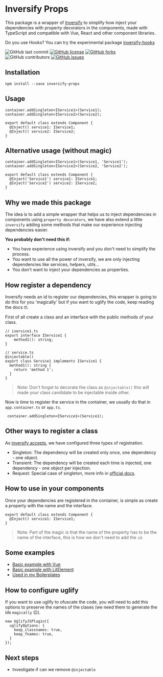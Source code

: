 # Inversify Props
This package is a wrapper of [Inversify](https://github.com/inversify) to simplify how inject your dependencies with property decorators in the components, made with TypeScript and compatible with Vue, React and other component libraries.

Do you use Hooks? You can try the experimental package [inversify-hooks](https://github.com/ckgrafico/inversify-hooks)

![GitHub last commit](https://img.shields.io/github/last-commit/CKGrafico/inversify-props/master.svg)
[![GitHub license](https://img.shields.io/github/license/CKGrafico/inversify-props.svg)](https://github.com/CKGrafico/inversify-props/blob/master/LICENSE)
[![GitHub forks](https://img.shields.io/github/forks/CKGrafico/inversify-props.svg)](https://github.com/CKGrafico/inversify-props/network)
![GitHub contributors](https://img.shields.io/github/contributors/CKGrafico/inversify-props.svg)
[![GitHub issues](https://img.shields.io/github/issues/CKGrafico/inversify-props.svg)](https://github.com/CKGrafico/inversify-props/issues)

## Installation
```
npm install --save inversify-props
```

## Usage
```
container.addSingleton<IService1>(Service1);
container.addSingleton<IService2>(Service2);

export default class extends Component {
  @Inject() service1: IService1;
  @Inject() service2: IService2;
}
```

## Alternative usage (without magic)
```
container.addSingleton<IService1>(Service1, 'Service1');
container.addSingleton<IService2>(Service2, 'Service2');

export default class extends Component {
  @Inject('Service1') service1: IService1;
  @Inject('Service2') service2: IService2;
}
```

## Why we made this package
The idea is to add a simple wrapper that helps us to inject dependencies in components using `property decorators`, we have also extend a little `inversify` adding some methods that make our experience injecting dependencies easier.

**You probably don't need this if:**
- You have experience using inversify and you don't need to simplify the process.
- You want to use all the power of inversify, we are only injecting dependencies like services, helpers, utils...
- You don't want to inject your dependencies as properties.

## How register a dependency
Inversify needs an id to register our dependencies, this wrapper is going to do this for you 'magically' but if you want to uglify the code, keep reading the docs 🤓.

First of all create a class and an interface with the public methods of your class.
```
// iservice1.ts
export interface IService1 {
    method1(): string;
}

// service.ts
@injectable()
export class Service1 implements IService1 {
  method1(): string {
    return 'method 1';
  }
}
```
> Note: Don't forget to decorate the class as `@injectable()` this will made your class candidate to be injectable inside other.

Now is time to register the service in the container, we usually do that in `app.container.ts` or `app.ts`.
```
 container.addSingleton<IService1>(Service1);
```

## Other ways to register a class
As [inversify accepts](https://github.com/inversify/InversifyJS/blob/master/wiki/scope.md), we have configured three types of registration.
- Singleton: The dependency will be created only once, one dependency - one object.
- Transient: The dependency will be created each time is injected, one dependency - one object per injection.
- Request: Special case of singleton, more info in [official docs](https://github.com/inversify/InversifyJS/blob/master/wiki/scope.md#about-inrequestscope).

## How to use in your components
Once your dependencies are registered in the container, is simple as create a property with the name and the interface.
```
export default class extends Component {
  @Inject() service1: IService1;
}
```

> Note: Part of the magic is that the name of the property has to be the name of the interface, this is how we don't need to add the `id`.

## Some examples
- [Basic example with Vue](https://github.com/CKGrafico/inversify-props/tree/master/examples/vue)
- [Basic example with LitElement](https://github.com/CKGrafico/inversify-props/tree/master/examples/lit-element)
- [Used in my Boilerplates](https://boilerplates.js.org)

## How to configure uglify
If you want to use uglify to ofuscate the code, you will need to add this options to preserve the names of the clases (we need them to generate the ids `magically` 😉).

```
new UglifyJSPlugin({
  uglifyOptions: {
    keep_classnames: true,
    keep_fnames: true,
  }
});
```

## Next steps
- Investigate if can we remove `@injectable`

